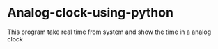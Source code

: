 # Analog-clock-using-python
This program take real time from system and show the time in a analog clock
